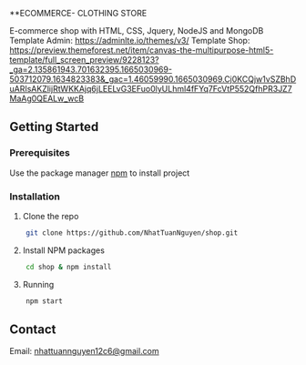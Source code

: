 **ECOMMERCE- CLOTHING STORE

E-commerce shop with HTML, CSS, Jquery, NodeJS and MongoDB Template Admin: https://adminlte.io/themes/v3/ Template Shop: https://preview.themeforest.net/item/canvas-the-multipurpose-html5-template/full_screen_preview/9228123?_ga=2.135861943.701632395.1665030969-503712079.1634823383&_gac=1.46059990.1665030969.Cj0KCQjw1vSZBhDuARIsAKZlijRtWKKAjq6jLEELvG3EFuo0lyULhml4fFYq7FcVtP552QfhPR3JZ7MaAg0QEALw_wcB

## Getting Started

### Prerequisites

Use the package manager [npm](https://docs.npmjs.com/downloading-and-installing-node-js-and-npm) to install project

### Installation

1. Clone the repo

```bash
    git clone https://github.com/NhatTuanNguyen/shop.git
```

2. Install NPM packages

```bash
    cd shop & npm install
```
3. Running

```bash
    npm start
```

## Contact

Email: [nhattuannguyen12c6@gmail.com](mailto:nhattuannguyen12c6@gmail.com?subject=[Github])
